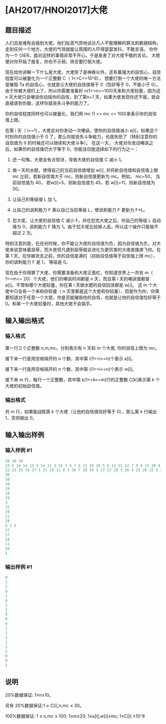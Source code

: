 # [AH2017/HNOI2017]大佬

## 题目描述

人们总是难免会碰到大佬。他们趾高气昂地谈论凡人不能理解的算法和数据结构，走到任何一个地方，大佬的气场就能让周围的人吓得瑟瑟发抖，不敢言语。 你作为一个 OIER，面对这样的事情非常不开心，于是发表了对大佬不敬的言论。 大佬便对你开始了报复，你也不示弱，扬言要打倒大佬。

现在给你讲解一下什么是大佬，大佬除了是神犇以外，还有着强大的自信心，自信程度可以被量化为一个正整数 C（ 1<=C<=10^8）， 想要打倒一个大佬的唯一方法是摧毁 Ta 的自信心，也就是让大佬的自信值等于 0（恰好等于 0，不能小于 0）。 由于你被大佬盯上了，所以你需要准备好 n(1<=n<=100)天来和大佬较量，因为这 n 天大佬只会嘲讽你动摇你的自信，到了第n+1 天，如果大佬发现你还不服，就会直接虐到你服，这样你就丧失斗争的能力了。

你的自信程度同样也可以被量化，我们用 mc (1 <= mc <= 100)来表示你的自信值上限。

在第 i 天（ i>=1），大佬会对你发动一次嘲讽，使你的自信值减小 a[i]，如果这个时刻你的自信值小于 0 了，那么你就丧失斗争能力，也就失败了（特别注意你的自信值为 0 的时候还可以继续和大佬斗争）。 在这一天， 大佬对你发动嘲讽之后，如果你的自信值仍大于等于 0，你能且仅能选择如下的行为之一：

1. 还一句嘴，大佬会有点惊讶，导致大佬的自信值 C 减小 1。

2. 做一天的水题，使得自己的当前自信值增加 w[i], 并将新自信值和自信值上限 mc 比较，若新自信值大于 mc，则新自信值更新为 mc。例如， mc=50， 当前自信值为 40， 若w[i]=5，则新自信值为 45，若 w[i]=11，则新自信值为 50。

3. 让自己的等级值 L 加 1。

4. 让自己的讽刺能力 F 乘以自己当前等级 L，使讽刺能力 F 更新为 F\*L。

5. 怼大佬，让大佬的自信值 C 减小 F。并在怼完大佬之后，你自己的等级 L 自动降为 0，讽刺能力 F 降为 1。由于怼大佬比较掉人品，所以这个操作只能做不超过 2 次。

特别注意的是，在任何时候，你不能让大佬的自信值为负，因为自信值为负，对大佬来说意味着屈辱，而大佬但凡遇到屈辱就会进化为更厉害的大佬直接虐飞你。在第 1 天，在你被攻击之前，你的自信是满的（初始自信值等于自信值上限 mc）， 你的讽刺能力 F 是 1， 等级是 0。

现在由于你得罪了大佬，你需要准备和大佬正面杠，你知道世界上一共有 m（ 1<=m<= 20）个大佬，他们的嘲讽时间都是 n 天，而且第 i 天的嘲讽值都是 a[i]。不管和哪个大佬较量，你在第 i 天做水题的自信回涨都是 w[i]。 这 m 个大佬中只会有一个来和你较量（ n 天里都是这个大佬和你较量），但是作为你，你需要知道对于任意一个大佬，你是否能摧毁他的自信，也就是让他的自信值恰好等于 0。和某一个大佬较量时，其他大佬不会插手。

## 输入输出格式

### 输入格式

第一行三个正整数 n,m,mc。分别表示有 n 天和 m 个大佬, 你的自信上限为 mc。

接下来一行是用空格隔开的 n 个数，其中第 i(1<=i<=n)个表示 a[i]。

接下来一行是用空格隔开的 n 个数，其中第 i(1<=i<=n)个表示 w[i]。

接下来 m 行，每行一个正整数，其中第 k(1<=k<=m)行的正整数 C[k]表示第 k 个大佬的初始自信值。

### 输出格式

共 m 行，如果能战胜第 k 个大佬（让他的自信值恰好等于 0），那么第 k 行输出 1，否则输出 0。

## 输入输出样例

### 输入样例 #1

```cpp
30 20 30
15 5 24 14 13 4 14 21 3 16 7 4 7 8 13 19 16 5 6 13 21 12 7 9 4 15 20 4 13 12
22 21 15 16 17 1 21 19 11 8 3 28 7 10 19 3 27 17 28 3 26 4 22 28 15 5 26 9 5 26
30
10
18
29
18
29
3
12
28
11
28
6 1 6
27
27
18
11
26
1
```


### 输出样例 #1

```cpp
0
1
1
0
1
0
1
1
0
0
0
1
1
1
1
1
1
0
0
1
```


## 说明

20%数据保证: 1≤n≤10。

另有 20%数据保证:1 ≤ C[i],n,mc ≤ 30。

100%数据保证: 1 ≤ n,mc ≤ 100; 1≤m≤20; 1≤a[i],w[i]≤mc; 1≤C[i] ≤10^8

